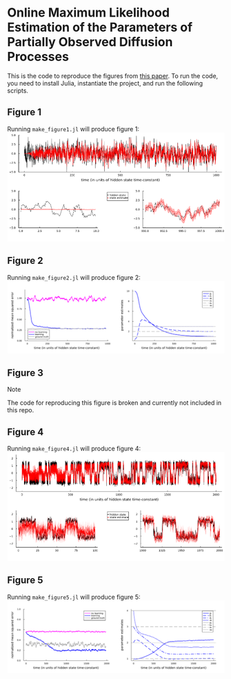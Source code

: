 # Online Maximum Likelihood Estimation of the Parameters of Partially Observed Diffusion Processes

This is the code to reproduce the figures from [this paper](https://ieeexplore.ieee.org/document/8528340).
To run the code, you need to install Julia, instantiate the project, and run the following scripts.

## Figure 1
Running `make_figure1.jl` will produce figure 1:
![](fig/fig1.png)

## Figure 2
Running `make_figure2.jl` will produce figure 2:
![](fig/fig2.png)

## Figure 3
> [!NOTE]  
> The code for reproducing this figure is broken and currently not included in this repo.

## Figure 4
Running `make_figure4.jl` will produce figure 4:
![](fig/fig4.png)

## Figure 5
Running `make_figure5.jl` will produce figure 5:
![](fig/fig5.png)
